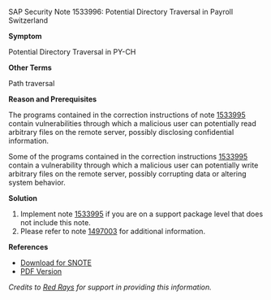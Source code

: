 SAP Security Note 1533996: Potential Directory Traversal in Payroll Switzerland

**Symptom**

Potential Directory Traversal in PY-CH

**Other Terms**

Path traversal

**Reason and Prerequisites**

The programs contained in the correction instructions of note [1533995](https://me.sap.com/notes/1533995) contain vulnerabilities through which a malicious user can potentially read arbitrary files on the remote server, possibly disclosing confidential information.

Some of the programs contained in the correction instructions [1533995](https://me.sap.com/notes/1533995) contain a vulnerability through which a malicious user can potentially write arbitrary files on the remote server, possibly corrupting data or altering system behavior.

**Solution**

1. Implement note [1533995](https://me.sap.com/notes/1533995) if you are on a support package level that does not include this note.
2. Please refer to note [1497003](https://me.sap.com/notes/1497003) for additional information.

**References**

- [Download for SNOTE](https://notesdownloads.sap.com/note/0040000009099852017)
- [PDF Version](https://me.sap.com/notes/0001533996/print?language=en-US&token=2FCE3D9F58C3FC30D830A234C4CBA520)

*Credits to [Red Rays](https://redrays.io) for support in providing this information.*